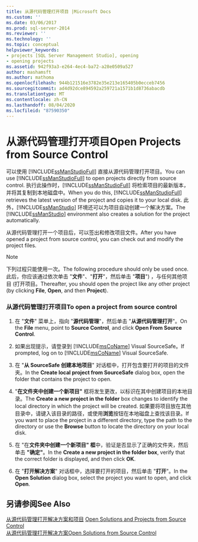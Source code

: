 ```yaml
---
title: 从源代码管理打开项目 |Microsoft Docs
ms.custom: ''
ms.date: 03/06/2017
ms.prod: sql-server-2014
ms.reviewer: ''
ms.technology: ''
ms.topic: conceptual
helpviewer_keywords:
- projects [SQL Server Management Studio], opening
- opening projects
ms.assetid: 942f93a3-e264-4ec4-ba72-a28e0509a527
author: mashamsft
ms.author: mathoma
ms.openlocfilehash: 944b121516e3782e35e213e165405b0ecceb7456
ms.sourcegitcommit: ad4d92dce894592a259721a1571b1d8736abacdb
ms.translationtype: MT
ms.contentlocale: zh-CN
ms.lasthandoff: 08/04/2020
ms.locfileid: "87590350"
---
```

# <a name="open-projects-from-source-control"></a><span data-ttu-id="f09fd-102">从源代码管理打开项目</span><span class="sxs-lookup"><span data-stu-id="f09fd-102">Open Projects from Source Control</span></span>
  <span data-ttu-id="f09fd-103">可以使用 [!INCLUDE[ssManStudioFull](../includes/ssmanstudiofull-md.md)] 直接从源代码管理打开项目。</span><span class="sxs-lookup"><span data-stu-id="f09fd-103">You can use [!INCLUDE[ssManStudioFull](../includes/ssmanstudiofull-md.md)] to open projects directly from source control.</span></span> <span data-ttu-id="f09fd-104">执行此操作时，[!INCLUDE[ssManStudioFull](../includes/ssmanstudiofull-md.md)] 将检索项目的最新版本，并将其复制到本地磁盘中。</span><span class="sxs-lookup"><span data-stu-id="f09fd-104">When you do this, [!INCLUDE[ssManStudioFull](../includes/ssmanstudiofull-md.md)] retrieves the latest version of the project and copies it to your local disk.</span></span> <span data-ttu-id="f09fd-105">此外，[!INCLUDE[ssManStudio](../includes/ssmanstudio-md.md)] 环境还可以为项目自动创建一个解决方案。</span><span class="sxs-lookup"><span data-stu-id="f09fd-105">The [!INCLUDE[ssManStudio](../includes/ssmanstudio-md.md)] environment also creates a solution for the project automatically.</span></span>  
  
 <span data-ttu-id="f09fd-106">从源代码管理打开一个项目后，可以签出和修改项目文件。</span><span class="sxs-lookup"><span data-stu-id="f09fd-106">After you have opened a project from source control, you can check out and modify the project files.</span></span>  
  
> [!NOTE]  
>  <span data-ttu-id="f09fd-107">下列过程只能使用一次。</span><span class="sxs-lookup"><span data-stu-id="f09fd-107">The following procedure should only be used once.</span></span> <span data-ttu-id="f09fd-108">此后，你应该通过依次单击 "**文件**"、"**打开**"，然后单击 "**项目**") ，与任何其他项目 (打开项目。</span><span class="sxs-lookup"><span data-stu-id="f09fd-108">Thereafter, you should open the project like any other project (by clicking **File**, **Open**, and then **Project**).</span></span>  
  
### <a name="to-open-a-project-from-source-control"></a><span data-ttu-id="f09fd-109">从源代码管理打开项目</span><span class="sxs-lookup"><span data-stu-id="f09fd-109">To open a project from source control</span></span>  
  
1.  <span data-ttu-id="f09fd-110">在 "**文件**" 菜单上，指向 "**源代码管理**"，然后单击 "**从源代码管理打开**"。</span><span class="sxs-lookup"><span data-stu-id="f09fd-110">On the **File** menu, point to **Source Control**, and click **Open From Source Control**.</span></span>  
  
2.  <span data-ttu-id="f09fd-111">如果出现提示，请登录到 [!INCLUDE[msCoName](../includes/msconame-md.md)] Visual SourceSafe。</span><span class="sxs-lookup"><span data-stu-id="f09fd-111">If prompted, log on to [!INCLUDE[msCoName](../includes/msconame-md.md)] Visual SourceSafe.</span></span>  
  
3.  <span data-ttu-id="f09fd-112">在 "**从 SourceSafe 创建本地项目**" 对话框中，打开包含要打开的项目的文件夹。</span><span class="sxs-lookup"><span data-stu-id="f09fd-112">In the **Create local project from SourceSafe** dialog box, open the folder that contains the project to open.</span></span>  
  
4.  <span data-ttu-id="f09fd-113">"**在文件夹中创建一个新项目"** 框将发生更改，以标识在其中创建项目的本地目录。</span><span class="sxs-lookup"><span data-stu-id="f09fd-113">The **Create a new project in the folder** box changes to identify the local directory in which the project will be created.</span></span> <span data-ttu-id="f09fd-114">如果要将项目放在其他目录中，请键入该目录的路径，或使用**浏览**按钮在本地磁盘上查找该目录。</span><span class="sxs-lookup"><span data-stu-id="f09fd-114">If you want to place the project in a different directory, type the path to the directory or use the **Browse** button to locate the directory on your local disk.</span></span>  
  
5.  <span data-ttu-id="f09fd-115">在 "在**文件夹中创建一个新项目" 框**中，验证是否显示了正确的文件夹，然后单击 **"确定"**。</span><span class="sxs-lookup"><span data-stu-id="f09fd-115">In the **Create a new project in the folder box**, verify that the correct folder is displayed, and then click **OK**.</span></span>  
  
6.  <span data-ttu-id="f09fd-116">在 "**打开解决方案**" 对话框中，选择要打开的项目，然后单击 "**打开**"。</span><span class="sxs-lookup"><span data-stu-id="f09fd-116">In the **Open Solution** dialog box, select the project you want to open, and click **Open**.</span></span>  
  
## <a name="see-also"></a><span data-ttu-id="f09fd-117">另请参阅</span><span class="sxs-lookup"><span data-stu-id="f09fd-117">See Also</span></span>  
 <span data-ttu-id="f09fd-118">[从源代码管理打开解决方案和项目](../../2014/database-engine/open-solutions-and-projects-from-source-control.md) </span><span class="sxs-lookup"><span data-stu-id="f09fd-118">[Open Solutions and Projects from Source Control](../../2014/database-engine/open-solutions-and-projects-from-source-control.md) </span></span>  
 [<span data-ttu-id="f09fd-119">从源代码管理打开解决方案</span><span class="sxs-lookup"><span data-stu-id="f09fd-119">Open Solutions from Source Control</span></span>](../../2014/database-engine/open-solutions-from-source-control.md)  
  
  
